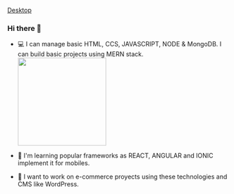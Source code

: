 [Desktop](https://www.pexels.com/photo/flat-lay-photography-of-gold-iphone-on-opened-notebook-beside-pen-583847/)

### Hi there 👋


- 💻 I can manage basic HTML, CCS, JAVASCRIPT, NODE & MongoDB. I can build basic projects using MERN stack.  <img src="https://energyframeworks.com/wp-content/uploads/2013/12/html5-css-javascript-logos.png" hight=200 width=200/>


- 📱 I'm learning popular frameworks as REACT, ANGULAR and IONIC implement it for mobiles.
- 🛒 I want to work on e-commerce proyects using these technologies and CMS like WordPress. 


    
      

